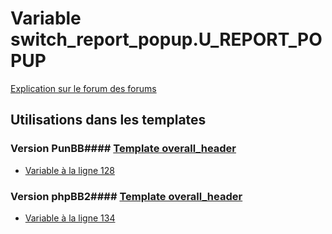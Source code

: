 # Variable switch_report_popup.U_REPORT_POPUP
[Explication sur le forum des forums](http://forum.forumactif.com/t294113-listing-des-variables#switch_report_popup.U_REPORT_POPUP)
## Utilisations dans les templates
### Version PunBB#### [Template overall_header](punbb/overall_header.md)
* [Variable à la ligne 128](../punbb/overall_header.tpl#L128)
### Version phpBB2#### [Template overall_header](subsilver/overall_header.md)
* [Variable à la ligne 134](../subsilver/overall_header.tpl#L134)